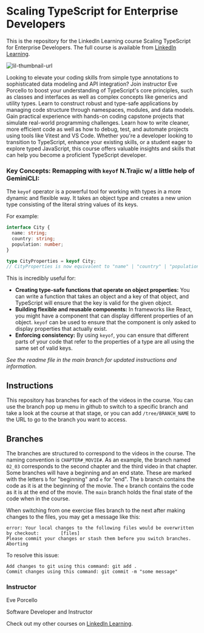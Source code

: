 # Scaling TypeScript for Enterprise Developers
This is the repository for the LinkedIn Learning course Scaling TypeScript for Enterprise Developers. The full course is available from [LinkedIn Learning][lil-course-url].

![lil-thumbnail-url]

Looking to elevate your coding skills from simple type annotations to sophisticated data modeling and API integration? Join instructor Eve Porcello to boost your understanding of TypeScript's core principles, such as classes and interfaces as well as complex concepts like generics and utility types. Learn to construct robust and type-safe applications by managing code structure through namespaces, modules, and data models. Gain practical experience with hands-on coding capstone projects that simulate real-world programming challenges. Learn how to write cleaner, more efficient code as well as how to debug, test, and automate projects using tools like Vitest and VS Code. Whether you're a developer looking to transition to TypeScript, enhance your existing skills, or a student eager to explore typed JavaScript, this course offers valuable insights and skills that can help you become a proficient TypeScript developer.

### Key Concepts: Remapping with `keyof`  N.Trajic w/ a little help of GeminiCLI:

The `keyof` operator is a powerful tool for working with types in a more dynamic and flexible way. It takes an object type and creates a new union type consisting of the literal string values of its keys.

For example:
```typescript
interface City {
  name: string;
  country: string;
  population: number;
}

type CityProperties = keyof City; 
// CityProperties is now equivalent to "name" | "country" | "population"
```

This is incredibly useful for:

*   **Creating type-safe functions that operate on object properties:** You can write a function that takes an object and a key of that object, and TypeScript will ensure that the key is valid for the given object.
*   **Building flexible and reusable components:** In frameworks like React, you might have a component that can display different properties of an object. `keyof` can be used to ensure that the component is only asked to display properties that actually exist.
*   **Enforcing consistency:** By using `keyof`, you can ensure that different parts of your code that refer to the properties of a type are all using the same set of valid keys.

_See the readme file in the main branch for updated instructions and information._
## Instructions
This repository has branches for each of the videos in the course. You can use the branch pop up menu in github to switch to a specific branch and take a look at the course at that stage, or you can add `/tree/BRANCH_NAME` to the URL to go to the branch you want to access.

## Branches
The branches are structured to correspond to the videos in the course. The naming convention is `CHAPTER#_MOVIE#`. As an example, the branch named `02_03` corresponds to the second chapter and the third video in that chapter. 
Some branches will have a beginning and an end state. These are marked with the letters `b` for "beginning" and `e` for "end". The `b` branch contains the code as it is at the beginning of the movie. The `e` branch contains the code as it is at the end of the movie. The `main` branch holds the final state of the code when in the course.

When switching from one exercise files branch to the next after making changes to the files, you may get a message like this:

    error: Your local changes to the following files would be overwritten by checkout:        [files]
    Please commit your changes or stash them before you switch branches.
    Aborting

To resolve this issue:
	
    Add changes to git using this command: git add .
	Commit changes using this command: git commit -m "some message"

### Instructor

Eve Porcello

Software Developer and Instructor
                            

Check out my other courses on [LinkedIn Learning](https://www.linkedin.com/learning/instructors/eve-porcello?u=104).

[0]: # (Replace these placeholder URLs with actual course URLs)

[lil-course-url]: https://www.linkedin.com/learning/scaling-typescript-for-enterprise-developers
[lil-thumbnail-url]: https://media.licdn.com/dms/image/D560DAQEeMPcfs0dGbw/learning-public-crop_675_1200/0/1722894799475?e=2147483647&v=beta&t=tqgy75zFHsjx6sVjBHTQRFtRBCkxiKUy1vm04UfqGqg

